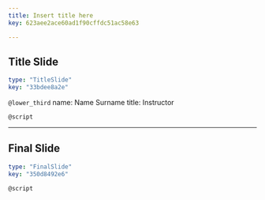 ```yaml
---
title: Insert title here
key: 623aee2ace60ad1f90cffdc51ac58e63

---
```

## Title Slide

```yaml
type: "TitleSlide"
key: "33bdee8a2e"
```

`@lower_third`
name: Name Surname
title: Instructor


`@script`



---
## Final Slide

```yaml
type: "FinalSlide"
key: "350d8492e6"
```

`@script`


